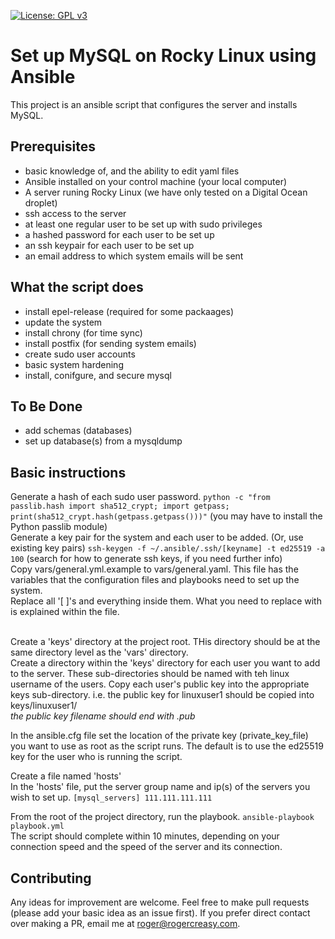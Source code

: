 [![License: GPL v3](https://img.shields.io/badge/License-GPLv3-blue.svg)](https://www.gnu.org/licenses/gpl-3.0)
# Set up MySQL on Rocky Linux using Ansible
This project is an ansible script that configures the server and installs MySQL.

## Prerequisites
  * basic knowledge of, and the ability to edit yaml files
  * Ansible installed on your control machine (your local computer)
  * A server runing Rocky Linux (we have only tested on a Digital Ocean droplet)
  * ssh access to the server
  * at least one regular user to be set up with sudo privileges
  * a hashed password for each user to be set up
  * an ssh keypair for each user to be set up
  * an email address to which system emails will be sent

## What the script does
  * install epel-release (required for some packaages)
  * update the system
  * install chrony (for time sync)
  * install postfix (for sending system emails)
  * create sudo user accounts
  * basic system hardening
  * install, conifgure, and secure mysql

## To Be Done
  * add schemas (databases)
  * set up database(s) from a mysqldump

## Basic instructions
Generate a hash of each sudo user password.
`python -c "from passlib.hash import sha512_crypt; import getpass; print(sha512_crypt.hash(getpass.getpass()))"`
(you may have to install the Python passlib module)<br>
Generate a key pair for the system and each user to be added. (Or, use existing key pairs)
`ssh-keygen -f ~/.ansible/.ssh/[keyname] -t ed25519 -a 100` (search for how to generate ssh keys, if you need further info)<br>
Copy vars/general.yml.example to vars/general.yaml. This file has the variables that the configuration files and playbooks need to set up the system.<br>
Replace all '[ ]'s and everything inside them. What you need to replace with is explained within the file.<br><br>

Create a 'keys' directory at the project root. THis directory should be at the same directory level as the 'vars' directory.<br>
Create a directory within the 'keys' directory for each user you want to add to the server. These sub-directories should be named with teh linux username of the users. Copy each user's public key into the appropriate keys sub-directory. i.e. the public key for linuxuser1 should be copied into keys/linuxuser1/<br>
*the public key filename should end with .pub*<br>

In the ansible.cfg file set the location of the private key (private_key_file) you want to use as root as the script runs. The default is to use the ed25519 key for the user who is running the script.<br>

Create a file named 'hosts'<br>
In the 'hosts' file, put the server group name and ip(s) of the servers you wish to set up.
`[mysql_servers]
111.111.111.111`

From the root of the project directory, run the playbook.
`ansible-playbook playbook.yml`
<br>
The script should complete within 10 minutes, depending on your connection speed and the speed of the server and its connection.<br>

## Contributing
Any ideas for improvement are welcome. Feel free to make pull requests (please add your basic idea as an issue first). If you prefer direct contact over making a PR, email me at roger@rogercreasy.com.
